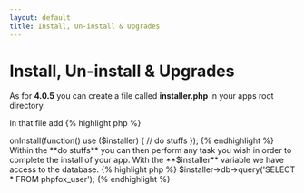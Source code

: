 ```yaml
---
layout: default
title: Install, Un-install & Upgrades
---
```


# Install, Un-install & Upgrades

As for **4.0.5** you can create a file called **installer.php** in your apps root directory.

In that file add
{% highlight php %}
<?php

$installer = new Core\App\Installer();

$installer->onInstall(function() use ($installer) {
	// do stuffs
});
{% endhighlight %}

Within the **do stuffs** you can then perform any task you wish in order to complete the install of your app.

With the **$installer** variable we have access to the database.
{% highlight php %}
$installer->db->query('SELECT * FROM phpfox_user');
{% endhighlight %}
